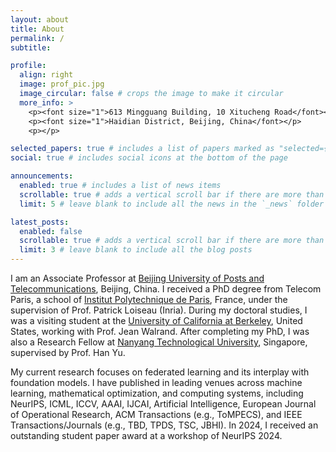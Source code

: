 ```yaml
---
layout: about
title: About
permalink: /
subtitle: 

profile:
  align: right
  image: prof_pic.jpg
  image_circular: false # crops the image to make it circular
  more_info: >
    <p><font size="1">613 Mingguang Building, 10 Xitucheng Road</font></p>
    <p><font size="1">Haidian District, Beijing, China</font></p>
    <p></p>

selected_papers: true # includes a list of papers marked as "selected={true}"
social: true # includes social icons at the bottom of the page

announcements:
  enabled: true # includes a list of news items
  scrollable: true # adds a vertical scroll bar if there are more than 3 news items
  limit: 5 # leave blank to include all the news in the `_news` folder

latest_posts:
  enabled: false
  scrollable: true # adds a vertical scroll bar if there are more than 3 new posts items
  limit: 3 # leave blank to include all the blog posts
---
```


I am an Associate Professor at [Beijing University of Posts and Telecommunications](https://scss.bupt.edu.cn/info/1063/5161.htm), Beijing, China. I received a PhD degree from Telecom Paris, a school of [Institut Polytechnique de Paris](https://www.ip-paris.fr/en/about/facts-and-figures/rankings), France, under the supervision of Prof. Patrick Loiseau (Inria). During my doctoral studies, I was a visiting student at the [University of California at Berkeley](https://bliss.eecs.berkeley.edu/), United States, working with Prof. Jean Walrand. After completing my PhD, I was also a Research Fellow at [Nanyang Technological University](https://www.ntu.edu.sg/), Singapore, supervised by Prof. Han Yu. 


My current research focuses on federated learning and its interplay with foundation models. I have published in leading venues across machine learning, mathematical optimization, and computing systems, including NeurIPS, ICML, ICCV, AAAI, IJCAI, Artificial Intelligence, European Journal of Operational Research, ACM Transactions (e.g., ToMPECS), and IEEE Transactions/Journals (e.g., TBD, TPDS, TSC, JBHI). In 2024, I received an outstanding student paper award at a workshop of NeurIPS 2024. 




